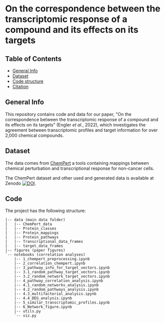# On the correspondence between the transcriptomic response of a compound and its effects on its targets

## Table of Contents

* [General Info](#general-info)
* [Dataset](#dataset)
* [Code structure](#code)
* [Citation](#citation)


## General Info
This repository contains code and data for our paper, "On the correspondence between the transcriptomic response of a
compound and its effects on its targets" (Engler *et al.*, 2022), which investigates the agreement between
transcriptomic profiles and target information for over 2,000 chemical compounds.

## Dataset
The data comes from [ChemPert](https://chempert.uni.lu/) a tools containing mappings between chemical perturbation and
transcriptional response for non-cancer cells.

The ChemPert dataset and other used and generated data is available at Zenodo
[![DOI](https://zenodo.org/badge/DOI/10.5281/zenodo.7164118.svg)](https://doi.org/10.5281/zenodo.7164118).

## Code
The project has the following structure:

```
|-- data (main data folder)
|   |-- ChemPert_data
|   |-- Protein_classes
|   |-- Protein_mappings
|   |-- Protein_pathways
|   |-- Transcriptional_data_frames
|   |-- target_data_frames
|-- figures (paper figures)
`-- notebooks (correlation analyses)
    |-- 1_chempert_preprocessing.ipynb
    |-- 2_correlation_chempert.ipynb
    |-- 3_pathway_info_for_target_vectors.ipynb
    |-- 3.1_random_pathway_target_vectors.ipynb
    |-- 3.2_random_network_target_vectors.ipynb
    |-- 4_pathway_correlation_analysis.ipynb
    |-- 4.1_random_networks_analysis.ipynb
    |-- 4.2_random_pathways_analysis.ipynb
    |-- 4.3_multifactorial_analysis.ipynb
    |-- 4.4_DEG_analysis.ipynb
    |-- 5_similar_transcriptomic_profiles.ipynb
    |-- 6_Network_figure.ipynb
    |-- utils.py
    `-- viz.py
```
